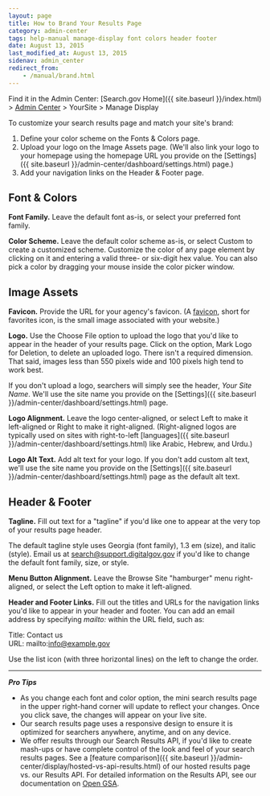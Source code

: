 ```yaml
---
layout: page
title: How to Brand Your Results Page
category: admin-center
tags: help-manual manage-display font colors header footer
date: August 13, 2015
last_modified_at: August 13, 2015
sidenav: admin_center
redirect_from:
    - /manual/brand.html
---
```


Find it in the Admin Center: [Search.gov Home]({{ site.baseurl }}/index.html) > [Admin Center](https://search.usa.gov/sites/) > YourSite > Manage Display

To customize your search results page and match your site's brand:

1. Define your color scheme on the Fonts & Colors page.
1. Upload your logo on the Image Assets page. (We'll also link your logo to your homepage using the homepage URL you provide on the [Settings]({{ site.baseurl }}/admin-center/dashboard/settings.html) page.)
1. Add your navigation links on the Header & Footer page.

## Font & Colors

**Font Family.** Leave the default font as-is, or select your preferred font family.

**Color Scheme.** Leave the default color scheme as-is, or select Custom to create a customized scheme. Customize the color of any page element by clicking on it and entering a valid three- or six-digit hex value. You can also pick a color by dragging your mouse inside the color picker window.

## Image Assets

**Favicon.** Provide the URL for your agency's favicon. (A [favicon](http://webdesign.about.com/od/favicon/f/blfaqfavicon1.htm), short for favorites icon, is the small image associated with your website.)

**Logo.** Use the Choose File option to upload the logo that you'd like to appear in the header of your results page. Click on the option, Mark Logo for Deletion, to delete an uploaded logo. There isn't a required dimension. That said, images less than 550 pixels wide and 100 pixels high tend to work best.

If you don't upload a logo, searchers will simply see the header, *Your Site Name*. We'll use the site name you provide on the [Settings]({{ site.baseurl }}/admin-center/dashboard/settings.html) page.

**Logo Alignment.** Leave the logo center-aligned, or select Left to make it left-aligned or Right to make it right-aligned. (Right-aligned logos are typically used on sites with right-to-left [languages]({{ site.baseurl }}/admin-center/dashboard/settings.html) like Arabic, Hebrew, and Urdu.)

**Logo Alt Text.** Add alt text for your logo. If you don't add custom alt text, we'll use the site name you provide on the [Settings]({{ site.baseurl }}/admin-center/dashboard/settings.html) page as the default alt text.

## Header & Footer

**Tagline.** Fill out text for a "tagline" if you'd like one to appear at the very top of your results page header.

The default tagline style uses Georgia (font family), 1.3 em (size), and italic (style). Email us at <search@support.digitalgov.gov> if you'd like to change the default font family, size, or style.

**Menu Button Alignment.** Leave the Browse Site "hamburger" menu right-aligned, or select the Left option to make it left-aligned.

**Header and Footer Links.** Fill out the titles and URLs for the navigation links you'd like to appear in your header and footer. You can add an email address by specifying *mailto:* within the URL field, such as:

Title: Contact us  
URL: mailto:info@example.gov

Use the list icon (with three horizontal lines) on the left to change the order.

---

***Pro Tips*** 

* As you change each font and color option, the mini search results page in the upper right-hand corner will update to reflect your changes. Once you click save, the changes will appear on your live site.
* Our search results page uses a responsive design to ensure it is optimized for searchers anywhere, anytime, and on any device. 
* We offer results through our Search Results API, if you'd like to create mash-ups or have complete control of the look and feel of your search results pages. See a [feature comparison]({{ site.baseurl }}/admin-center/display/hosted-vs-api-results.html) of our hosted results page vs. our Results API. For detailed information on the Results API, see our documentation on [Open GSA](https://open.gsa.gov/api/searchgov-results/).